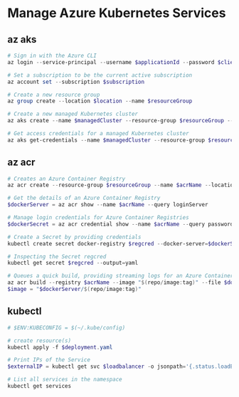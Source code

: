 # Manage Azure Kubernetes Services

## az aks

```powershell
# Sign in with the Azure CLI
az login --service-principal --username $applicationId --password $clientSecret --tenant $tenantId --allow-no-subscriptions
```

```powershell
# Set a subscription to be the current active subscription
az account set --subscription $subscription
```

```powershell
# Create a new resource group
az group create --location $location --name $resourceGroup
```

```powershell
# Create a new managed Kubernetes cluster
az aks create --name $managedCluster --resource-group $resourceGroup --service-principal $applicationId --client-secret $clientSecret --generate-ssh-keys
```

```powershell
# Get access credentials for a managed Kubernetes cluster
az aks get-credentials --name $managedCluster --resource-group $resourceGroup --overwrite-existing
```

## az acr

```powershell
# Creates an Azure Container Registry
az acr create --resource-group $resourceGroup --name $acrName --location $location --admin-enabled true --sku Standard
```

```powershell
# Get the details of an Azure Container Registry
$dockerServer = az acr show --name $acrName --query loginServer
```

```powershell
# Manage login credentials for Azure Container Registries
$dockerSecret = az acr credential show --name $acrName --query passwords[0].value
```

```powershell
# Create a Secret by providing credentials
kubectl create secret docker-registry $regcred --docker-server=$dockerServer --docker-username=$acrName --docker-password=$dockerSecret --docker-email=$dockerEmail
```

```powershell
# Inspecting the Secret regcred
kubectl get secret $regcred --output=yaml
```

```powershell
# Queues a quick build, providing streaming logs for an Azure Container Registry
az acr build --registry $acrName --image "$(repo/image:tag)" --file $dockerfile --platform $nodeOs .
$image = "$dockerServer/$(repo/image:tag)"
```

## kubectl

```powershell
# $ENV:KUBECONFIG = $(~/.kube/config)
```

```powershell
# create resource(s)
kubectl apply -f $deployment.yaml 
```

```powershell
# Print IPs of the Service
$externalIP = kubectl get svc $loadbalancer -o jsonpath='{.status.loadBalancer.ingress[].ip}' 
```

```powershell
# List all services in the namespace
kubectl get services 
```
